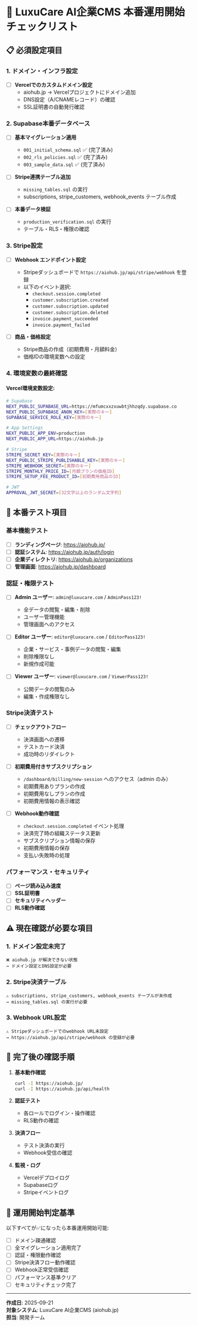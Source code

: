 # 🚀 LuxuCare AI企業CMS 本番運用開始チェックリスト

## 📋 必須設定項目

### 1. ドメイン・インフラ設定
- [ ] **Vercelでのカスタムドメイン設定**
  - aiohub.jp → Vercelプロジェクトにドメイン追加
  - DNS設定（A/CNAMEレコード）の確認
  - SSL証明書の自動発行確認

### 2. Supabase本番データベース
- [ ] **基本マイグレーション適用**
  - `001_initial_schema.sql` ✅ (完了済み)
  - `002_rls_policies.sql` ✅ (完了済み)
  - `003_sample_data.sql` ✅ (完了済み)

- [ ] **Stripe連携テーブル追加**
  - `missing_tables.sql` の実行
  - subscriptions, stripe_customers, webhook_events テーブル作成

- [ ] **本番データ検証**
  - `production_verification.sql` の実行
  - テーブル・RLS・権限の確認

### 3. Stripe設定
- [ ] **Webhook エンドポイント設定**
  - Stripeダッシュボードで `https://aiohub.jp/api/stripe/webhook` を登録
  - 以下のイベント選択:
    - `checkout.session.completed`
    - `customer.subscription.created`
    - `customer.subscription.updated`
    - `customer.subscription.deleted`
    - `invoice.payment_succeeded`
    - `invoice.payment_failed`

- [ ] **商品・価格設定**
  - Stripe商品の作成（初期費用・月額料金）
  - 価格IDの環境変数への設定

### 4. 環境変数の最終確認

#### Vercel環境変数設定:
```bash
# Supabase
NEXT_PUBLIC_SUPABASE_URL=https://mfumcxxzxuwbtjhhzqdy.supabase.co
NEXT_PUBLIC_SUPABASE_ANON_KEY=[実際のキー]
SUPABASE_SERVICE_ROLE_KEY=[実際のキー]

# App Settings  
NEXT_PUBLIC_APP_ENV=production
NEXT_PUBLIC_APP_URL=https://aiohub.jp

# Stripe
STRIPE_SECRET_KEY=[実際のキー]
NEXT_PUBLIC_STRIPE_PUBLISHABLE_KEY=[実際のキー]
STRIPE_WEBHOOK_SECRET=[実際のキー]
STRIPE_MONTHLY_PRICE_ID=[月額プランの価格ID]
STRIPE_SETUP_FEE_PRODUCT_ID=[初期費用商品のID]

# JWT
APPROVAL_JWT_SECRET=[32文字以上のランダム文字列]
```

## 🧪 本番テスト項目

### 基本機能テスト
- [ ] **ランディングページ**: https://aiohub.jp/
- [ ] **認証システム**: https://aiohub.jp/auth/login
- [ ] **企業ディレクトリ**: https://aiohub.jp/organizations
- [ ] **管理画面**: https://aiohub.jp/dashboard

### 認証・権限テスト
- [ ] **Admin ユーザー**: `admin@luxucare.com` / `AdminPass123!`
  - 全データの閲覧・編集・削除
  - ユーザー管理機能
  - 管理画面へのアクセス

- [ ] **Editor ユーザー**: `editor@luxucare.com` / `EditorPass123!`
  - 企業・サービス・事例データの閲覧・編集
  - 削除権限なし
  - 新規作成可能

- [ ] **Viewer ユーザー**: `viewer@luxucare.com` / `ViewerPass123!`
  - 公開データの閲覧のみ
  - 編集・作成権限なし

### Stripe決済テスト
- [ ] **チェックアウトフロー**
  - 決済画面への遷移
  - テストカード決済
  - 成功時のリダイレクト

- [ ] **初期費用付きサブスクリプション**
  - `/dashboard/billing/new-session` へのアクセス（admin のみ）
  - 初期費用ありプランの作成
  - 初期費用なしプランの作成
  - 初期費用情報の表示確認

- [ ] **Webhook動作確認**
  - `checkout.session.completed` イベント処理
  - 決済完了時の組織ステータス更新
  - サブスクリプション情報の保存
  - 初期費用情報の保存
  - 支払い失敗時の処理

### パフォーマンス・セキュリティ
- [ ] **ページ読み込み速度**
- [ ] **SSL証明書**
- [ ] **セキュリティヘッダー**
- [ ] **RLS動作確認**

## ⚠️ 現在確認が必要な項目

### 1. **ドメイン設定未完了**
```
❌ aiohub.jp が解決できない状態
→ ドメイン設定とDNS設定が必要
```

### 2. **Stripe決済テーブル**
```
⚠️ subscriptions, stripe_customers, webhook_events テーブルが未作成
→ missing_tables.sql の実行が必要
```

### 3. **Webhook URL設定**
```
⚠️ Stripeダッシュボードでのwebhook URL未設定
→ https://aiohub.jp/api/stripe/webhook の登録が必要
```

## 📝 完了後の確認手順

1. **基本動作確認**
   ```bash
   curl -I https://aiohub.jp/
   curl -I https://aiohub.jp/api/health
   ```

2. **認証テスト**
   - 各ロールでログイン・操作確認
   - RLS動作の確認

3. **決済フロー**
   - テスト決済の実行
   - Webhook受信の確認

4. **監視・ログ**
   - Vercelデプロイログ
   - Supabaseログ
   - Stripeイベントログ

## 🎯 運用開始判定基準

以下すべてが✅になったら本番運用開始可能:

- [ ] ドメイン疎通確認
- [ ] 全マイグレーション適用完了  
- [ ] 認証・権限動作確認
- [ ] Stripe決済フロー動作確認
- [ ] Webhook正常受信確認
- [ ] パフォーマンス基準クリア
- [ ] セキュリティチェック完了

---

**作成日**: 2025-09-21  
**対象システム**: LuxuCare AI企業CMS (aiohub.jp)  
**担当**: 開発チーム